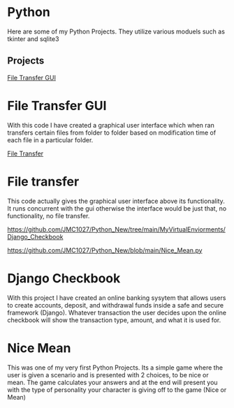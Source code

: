 # Python
 
 Here are some of my Python Projects. They utilize various moduels such as tkinter and sqlite3
 
 ## Projects
[File Transfer GUI](https://github.com/JMC1027/Python_New/blob/main/giu.py)
# File Transfer GUI
With this code I have created a graphical user interface which when ran transfers certain files from folder to folder based on modification time of each file in a particular folder. 
 
[File Transfer](https://github.com/JMC1027/Python_New/blob/main/file_transfer.py)
# File transfer
This code actually gives the graphical user interface above its functionality. It runs concurrent with the gui otherwise the interface would be just that, no functionality, no file transfer.

 
 https://github.com/JMC1027/Python_New/tree/main/MyVirtualEnviorments/Django_Checkbook
 
 https://github.com/JMC1027/Python_New/blob/main/Nice_Mean.py
 

# Django Checkbook
With this project I have created an online banking sysytem that allows users to create accounts, deposit, and withdrawal funds inside a safe and secure framework (Django). Whatever transaction the user decides upon the online checkbook will show the transaction type, amount, and what it is used for.  

# Nice Mean 
This was one of my very first Python Projects. Its a simple game where the user is given a scenario and is presented with 2 choices, to be nice or mean. The game calculates your answers and at the end will present you with the type of personality your character is giving off to the game (Nice or Mean)
